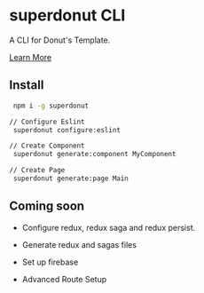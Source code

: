 # superdonut CLI

A CLI for Donut's Template.

[Learn More](https://github.com/heybrunoandrade/react-donuts-template)

## Install

```bash
 npm i -g superdonut
```

```bash
// Configure Eslint
 superdonut configure:eslint

// Create Component
 superdonut generate:component MyComponent

// Create Page
 superdonut generate:page Main

```

## Coming soon

- Configure redux, redux saga and redux persist.

- Generate redux and sagas files

- Set up firebase

- Advanced Route Setup

